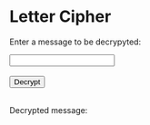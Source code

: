 <html>
<head>
    <title>Letter Cipher</title>
</head>
<body>
<h1>Letter Cipher</h1>

<p>Enter a message to be decrypyted:</p>
<input type="text" id="message">
<br>
<br>
<button onclick="decrypt()">Decrypt</button>
<br>
<br>
<p>Decrypted message:</p>
<p id="decrypted"></p>

<!-- Include the JavaScript file -->
<script src="caesar.js"></script>
</body>
</html>